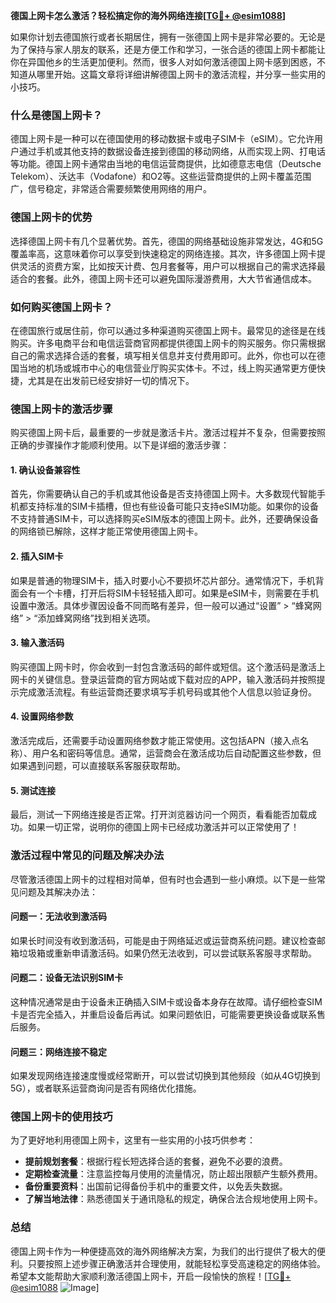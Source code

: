 **德国上网卡怎么激活？轻松搞定你的海外网络连接[[TG💪+ @esim1088](https://t.me/s/esim1088)]**

如果你计划去德国旅行或者长期居住，拥有一张德国上网卡是非常必要的。无论是为了保持与家人朋友的联系，还是方便工作和学习，一张合适的德国上网卡都能让你在异国他乡的生活更加便利。然而，很多人对如何激活德国上网卡感到困惑，不知道从哪里开始。这篇文章将详细讲解德国上网卡的激活流程，并分享一些实用的小技巧。

### 什么是德国上网卡？

德国上网卡是一种可以在德国使用的移动数据卡或电子SIM卡（eSIM）。它允许用户通过手机或其他支持的数据设备连接到德国的移动网络，从而实现上网、打电话等功能。德国上网卡通常由当地的电信运营商提供，比如德意志电信（Deutsche Telekom）、沃达丰（Vodafone）和O2等。这些运营商提供的上网卡覆盖范围广，信号稳定，非常适合需要频繁使用网络的用户。

### 德国上网卡的优势

选择德国上网卡有几个显著优势。首先，德国的网络基础设施非常发达，4G和5G覆盖率高，这意味着你可以享受到快速稳定的网络连接。其次，许多德国上网卡提供灵活的资费方案，比如按天计费、包月套餐等，用户可以根据自己的需求选择最适合的套餐。此外，德国上网卡还可以避免国际漫游费用，大大节省通信成本。

### 如何购买德国上网卡？

在德国旅行或居住前，你可以通过多种渠道购买德国上网卡。最常见的途径是在线购买。许多电商平台和电信运营商官网都提供德国上网卡的购买服务。你只需根据自己的需求选择合适的套餐，填写相关信息并支付费用即可。此外，你也可以在德国当地的机场或城市中心的电信营业厅购买实体卡。不过，线上购买通常更方便快捷，尤其是在出发前已经安排好一切的情况下。

### 德国上网卡的激活步骤

购买德国上网卡后，最重要的一步就是激活卡片。激活过程并不复杂，但需要按照正确的步骤操作才能顺利使用。以下是详细的激活步骤：

#### 1. 确认设备兼容性

首先，你需要确认自己的手机或其他设备是否支持德国上网卡。大多数现代智能手机都支持标准的SIM卡插槽，但也有些设备可能只支持eSIM功能。如果你的设备不支持普通SIM卡，可以选择购买eSIM版本的德国上网卡。此外，还要确保设备的网络锁已解除，这样才能正常使用德国上网卡。

#### 2. 插入SIM卡

如果是普通的物理SIM卡，插入时要小心不要损坏芯片部分。通常情况下，手机背面会有一个卡槽，打开后将SIM卡轻轻插入即可。如果是eSIM卡，则需要在手机设置中激活。具体步骤因设备不同而略有差异，但一般可以通过“设置” > “蜂窝网络” > “添加蜂窝网络”找到相关选项。

#### 3. 输入激活码

购买德国上网卡时，你会收到一封包含激活码的邮件或短信。这个激活码是激活上网卡的关键信息。登录运营商的官方网站或下载对应的APP，输入激活码并按照提示完成激活流程。有些运营商还要求填写手机号码或其他个人信息以验证身份。

#### 4. 设置网络参数

激活完成后，还需要手动设置网络参数才能正常使用。这包括APN（接入点名称）、用户名和密码等信息。通常，运营商会在激活成功后自动配置这些参数，但如果遇到问题，可以直接联系客服获取帮助。

#### 5. 测试连接

最后，测试一下网络连接是否正常。打开浏览器访问一个网页，看看能否加载成功。如果一切正常，说明你的德国上网卡已经成功激活并可以正常使用了！

### 激活过程中常见的问题及解决办法

尽管激活德国上网卡的过程相对简单，但有时也会遇到一些小麻烦。以下是一些常见问题及其解决办法：

#### 问题一：无法收到激活码

如果长时间没有收到激活码，可能是由于网络延迟或运营商系统问题。建议检查邮箱垃圾箱或重新申请激活码。如果仍然无法收到，可以尝试联系客服寻求帮助。

#### 问题二：设备无法识别SIM卡

这种情况通常是由于设备未正确插入SIM卡或设备本身存在故障。请仔细检查SIM卡是否完全插入，并重启设备后再试。如果问题依旧，可能需要更换设备或联系售后服务。

#### 问题三：网络连接不稳定

如果发现网络连接速度慢或经常断开，可以尝试切换到其他频段（如从4G切换到5G），或者联系运营商询问是否有网络优化措施。

### 德国上网卡的使用技巧

为了更好地利用德国上网卡，这里有一些实用的小技巧供参考：

- **提前规划套餐**：根据行程长短选择合适的套餐，避免不必要的浪费。
- **定期检查流量**：注意监控每月使用的流量情况，防止超出限额产生额外费用。
- **备份重要资料**：出国前记得备份手机中的重要文件，以免丢失数据。
- **了解当地法律**：熟悉德国关于通讯隐私的规定，确保合法合规地使用上网卡。

### 总结

德国上网卡作为一种便捷高效的海外网络解决方案，为我们的出行提供了极大的便利。只要按照上述步骤正确激活并合理使用，就能轻松享受高速稳定的网络体验。希望本文能帮助大家顺利激活德国上网卡，开启一段愉快的旅程！[[TG💪+ @esim1088](https://t.me/s/esim1088) ![Image](https://i.postimg.cc/4NQfJmqS/Snipaste-2025-05-13-00-14-12.png)]